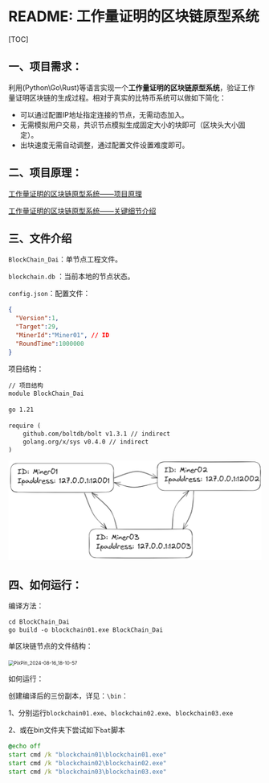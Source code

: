 # README: 工作量证明的区块链原型系统

[TOC]

## 一、项目需求：

利用(Python\Go\Rust)等语言实现一个**工作量证明的区块链原型系统**，验证工作量证明区块链的生成过程。相对于真实的比特币系统可以做如下简化：

- 可以通过配置IP地址指定连接的节点，无需动态加入。
- 无需模拟用户交易，共识节点模拟生成固定大小的块即可（区块头大小固定）。
- 出块速度无需自动调整，通过配置文件设置难度即可。

## 二、项目原理：

[工作量证明的区块链原型系统——项目原理](项目原理.md)

[工作量证明的区块链原型系统——关键细节介绍](关键细节介绍.md)

## 三、文件介绍

`BlockChain_Dai`：单节点工程文件。

`blockchain.db` ：当前本地的节点状态。

`config.json`：配置文件：

```json
{
  "Version":1,
  "Target":29,
  "MinerId":"Miner01", // ID
  "RoundTime":1000000 
}
```

项目结构：

```
// 项目结构
module BlockChain_Dai

go 1.21

require (
	github.com/boltdb/bolt v1.3.1 // indirect
	golang.org/x/sys v0.4.0 // indirect
)
```

<img src="pic\image-20240423182701783.png" alt="image-20240423182701783" style="zoom: 50%;" /> 

## 四、如何运行：

编译方法：

```
cd BlockChain_Dai
go build -o blockchain01.exe BlockChain_Dai
```

单区块链节点的文件结构：

<img src="D:\0go_work\Go_WorkSpace\BlockChain_Dai\pic\PixPin_2024-08-16_18-10-57.png" alt="PixPin_2024-08-16_18-10-57" style="zoom: 67%;" /> 

如何运行：

创建编译后的三份副本，详见：`\bin`：

1、分别运行`blockchain01.exe`、`blockchain02.exe`、`blockchain03.exe`

2、或在bin文件夹下尝试如下`bat`脚本

```bat
@echo off 
start cmd /k "blockchain01\blockchain01.exe"
start cmd /k "blockchain02\blockchain02.exe"
start cmd /k "blockchain03\blockchain03.exe"
```
